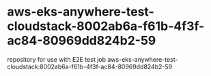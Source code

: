 # aws-eks-anywhere-test-cloudstack-8002ab6a-f61b-4f3f-ac84-80969dd824b2-59
repository for use with E2E test job aws-eks-anywhere-test-cloudstack:8002ab6a-f61b-4f3f-ac84-80969dd824b2-59
